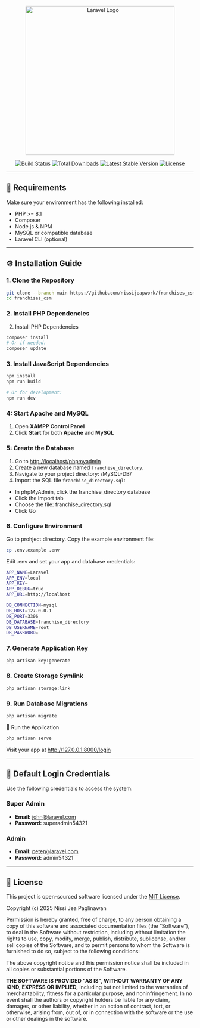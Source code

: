 <p align="center">
  <a href="https://laravel.com" target="_blank">
    <img src="https://raw.githubusercontent.com/laravel/art/master/logo-lockup/5%20SVG/2%20CMYK/1%20Full%20Color/laravel-logolockup-cmyk-red.svg" width="400" alt="Laravel Logo">
  </a>
</p>

<p align="center">
  <a href="https://github.com/laravel/framework/actions"><img src="https://github.com/laravel/framework/workflows/tests/badge.svg" alt="Build Status"></a>
  <a href="https://packagist.org/packages/laravel/framework"><img src="https://img.shields.io/packagist/dt/laravel/framework" alt="Total Downloads"></a>
  <a href="https://packagist.org/packages/laravel/framework"><img src="https://img.shields.io/packagist/v/laravel/framework" alt="Latest Stable Version"></a>
  <a href="https://packagist.org/packages/laravel/framework"><img src="https://img.shields.io/packagist/l/laravel/framework" alt="License"></a>
</p>

---

## 🧰 Requirements

Make sure your environment has the following installed:

- PHP >= 8.1
- Composer
- Node.js & NPM
- MySQL or compatible database
- Laravel CLI (optional)

---

## ⚙️ Installation Guide

### 1. Clone the Repository

```bash
git clone --branch main https://github.com/nissijeapwork/franchises_csm.git
cd franchises_csm
```

### 2. Install PHP Dependencies
2. Install PHP Dependencies
```bash
composer install
# Or if needed:
composer update
```

### 3. Install JavaScript Dependencies
```bash
npm install
npm run build

# Or for development:
npm run dev
```

### 4: Start Apache and MySQL

1. Open **XAMPP Control Panel**
2. Click **Start** for both **Apache** and **MySQL**

### 5: Create the Database
1. Go to [http://localhost/phpmyadmin](http://localhost/phpmyadmin)
2. Create a new database named `franchise_directory`.
3. Navigate to your project directory: /MySQL-DB/
4. Import the SQL file `franchise_directory.sql`:
- In phpMyAdmin, click the franchise_directory database
- Click the Import tab
- Choose the file: franchise_directory.sql
- Click Go

### 6. Configure Environment
Go to prohject directory. Copy the example environment file:
```bash
cp .env.example .env
```

Edit .env and set your app and database credentials:

```bash
APP_NAME=Laravel
APP_ENV=local
APP_KEY=
APP_DEBUG=true
APP_URL=http://localhost

DB_CONNECTION=mysql
DB_HOST=127.0.0.1
DB_PORT=3306
DB_DATABASE=franchise_directory
DB_USERNAME=root
DB_PASSWORD=
```

### 7. Generate Application Key
```bash
php artisan key:generate
```

### 8. Create Storage Symlink
```bash
php artisan storage:link
```

### 9. Run Database Migrations
```bash
php artisan migrate
```

🚀 Run the Application
```bash
php artisan serve
```

Visit your app at http://127.0.0.1:8000/login

---

## 🔐 Default Login Credentials

Use the following credentials to access the system:

### Super Admin
- **Email:** john@laravel.com  
- **Password:** superadmin54321

### Admin
- **Email:** peter@laravel.com  
- **Password:** admin54321

---

## 📄 License

This project is open-sourced software licensed under the [MIT License](https://opensource.org/licenses/MIT).

Copyright (c) 2025 Nissi Jea Paglinawan

Permission is hereby granted, free of charge, to any person obtaining a copy of this software and associated documentation files (the “Software”), to deal in the Software without restriction, including without limitation the rights to use, copy, modify, merge, publish, distribute, sublicense, and/or sell copies of the Software, and to permit persons to whom the Software is furnished to do so, subject to the following conditions:

The above copyright notice and this permission notice shall be included in all copies or substantial portions of the Software.

**THE SOFTWARE IS PROVIDED "AS IS", WITHOUT WARRANTY OF ANY KIND, EXPRESS OR IMPLIED,** including but not limited to the warranties of merchantability, fitness for a particular purpose, and noninfringement. In no event shall the authors or copyright holders be liable for any claim, damages, or other liability, whether in an action of contract, tort, or otherwise, arising from, out of, or in connection with the software or the use or other dealings in the software.

